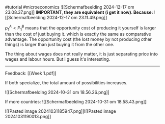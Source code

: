 #tutorial #microeconomics 
![[Scherm­afbeelding 2024-12-17 om 23.08.37.png]]
**IMPORTANT, they are equivalent (i get it now). Because:**
![[Scherm­afbeelding 2024-12-17 om 23.11.49.png]]

$p_1^A < P_1^B$ means that the opportunity cost of producing it yourself is larger than the cost of just buying it.
which is exactly the same as comparative advantage. The opportunity cost (the lost money by not producing other things) is larger than just buying it from the other one.

The thing about wages does not really matter, it is just separating price into wages and labour hours. But i guess it's interesting.

---

Feedback: [[Week 1.pdf]]

If both specialize, the total amount of possibilities increases.


![[Scherm­afbeelding 2024-10-31 om 18.56.26.png]]


If more countries:
![[Scherm­afbeelding 2024-10-31 om 18.58.43.png]]



![[Pasted image 20241031185947.png]]![[Pasted image 20241031190013.png]]
